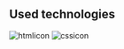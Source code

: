 





## Used technologies

![htmlicon](https://user-images.githubusercontent.com/107813778/206439988-c3a593d4-1a43-47f3-b7fb-04770e737b3e.png)
![cssicon](https://user-images.githubusercontent.com/107813778/206439986-c5d466bd-a36f-4b38-a4d9-0fa5ee57e676.png)
